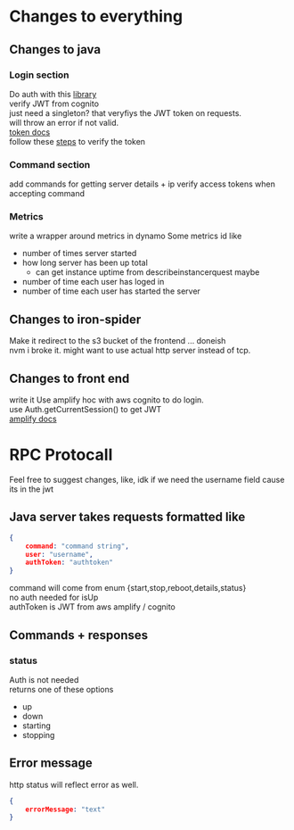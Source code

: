 # Changes to everything  
## Changes to java
### Login section

Do auth with this [library](https://github.com/auth0/java-jwt)  
verify JWT from cognito  
just need a singleton? that veryfiys the JWT token on requests.  
will throw an error if not valid.  
[token docs](https://docs.aws.amazon.com/cognito/latest/developerguide/amazon-cognito-user-pools-using-tokens-with-identity-providers.html)  
follow these [steps](https://docs.aws.amazon.com/cognito/latest/developerguide/amazon-cognito-user-pools-using-tokens-verifying-a-jwt.html) to verify the token  



### Command section 
add commands for getting server details + ip
verify access tokens when accepting command
### Metrics
write a wrapper around metrics in dynamo
Some metrics id like
* number of times server started
* how long server has been up total
  * can get instance uptime from describeinstancerquest maybe
* number of time each user has loged in
* number of time each user has started the server

## Changes to iron-spider
Make it redirect to the s3 bucket of the frontend ... doneish  
nvm i broke it.  might want to use actual http server instead of tcp.  

## Changes to front end
write it
Use amplify hoc with aws cognito to do login.  
use Auth.getCurrentSession() to get JWT   
[amplify docs](https://aws-amplify.github.io/docs/js/authentication)


# RPC Protocall
Feel free to suggest changes, like, idk if we need the username field cause its in the jwt
## Java server takes requests formatted like
```json
{
    command: "command string",  
    user: "username",
    authToken: "authtoken" 
}
```
command will come from enum {start,stop,reboot,details,status}   
 no auth needed for isUp  
authToken is JWT from aws amplify / cognito
 
 ## Commands + responses
 ### status
 Auth is not needed  
 returns one of these options
 * up
 * down
 * starting
 * stopping



## Error message
http status will reflect error as well.
```json
{
    errorMessage: "text"
}
```